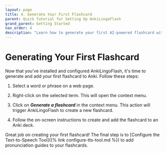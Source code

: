 ```yaml
---
layout: page
title: 4. Generate Your First Flashcard
parent: Quick Tutorial for Setting Up AnkiLingoFlash
grand_parent: Getting Started
nav_order: 4
description: "Learn how to generate your first AI-powered flashcard with AnkiLingoFlash."
---
```


# Generating Your First Flashcard

Now that you've installed and configured AnkiLingoFlash, it's time to generate and add your first flashcard to Anki. Follow these steps:

1. Select a word or phrase on a web page.

2. Right-click on the selected term. This will open the context menu.

3. Click on <i><strong>Generate a flashcard</strong></i> in the context menu. This action will trigger AnkiLingoFlash to create a new flashcard.

4. Follow the on-screen instructions to create and add the flashcard to an Anki deck.

Great job on creating your first flashcard! The final step is to [Configure the Text-to-Speech Tool]({% link configure-tts-tool.md %}) to add pronunciation guides to your flashcards.
